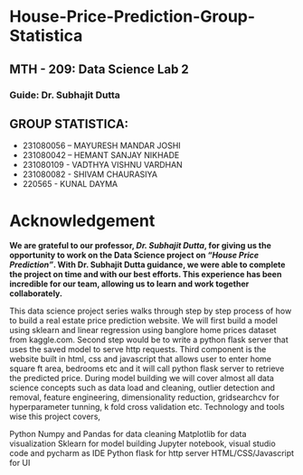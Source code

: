 # House-Price-Prediction-Group-Statistica
## MTH - 209: Data Science Lab 2

### Guide: Dr. Subhajit Dutta 
 
 ## GROUP STATISTICA: 
- 231080056 – MAYURESH MANDAR JOSHI
- 231080042 – HEMANT SANJAY NIKHADE
- 231080109 - VADTHYA VISHNU VARDHAN
- 231080082 - SHIVAM CHAURASIYA
- 220565    - KUNAL DAYMA
                
# Acknowledgement
**We are grateful to our professor, ***Dr. Subhajit Dutta***, for giving us the opportunity to work on the Data Science project on ***“House Price Prediction”***. With Dr. Subhajit Dutta guidance, we were able to complete the project on time and with our best efforts. This experience has been incredible for our team, allowing us to learn and work together collaborately.**

This data science project series walks through step by step process of how to build a real estate price prediction website. We will first build a model using sklearn and linear regression using banglore home prices dataset from kaggle.com. Second step would be to write a python flask server that uses the saved model to serve http requests. Third component is the website built in html, css and javascript that allows user to enter home square ft area, bedrooms etc and it will call python flask server to retrieve the predicted price. During model building we will cover almost all data science concepts such as data load and cleaning, outlier detection and removal, feature engineering, dimensionality reduction, gridsearchcv for hyperparameter tunning, k fold cross validation etc. Technology and tools wise this project covers,

Python
Numpy and Pandas for data cleaning
Matplotlib for data visualization
Sklearn for model building
Jupyter notebook, visual studio code and pycharm as IDE
Python flask for http server
HTML/CSS/Javascript for UI
